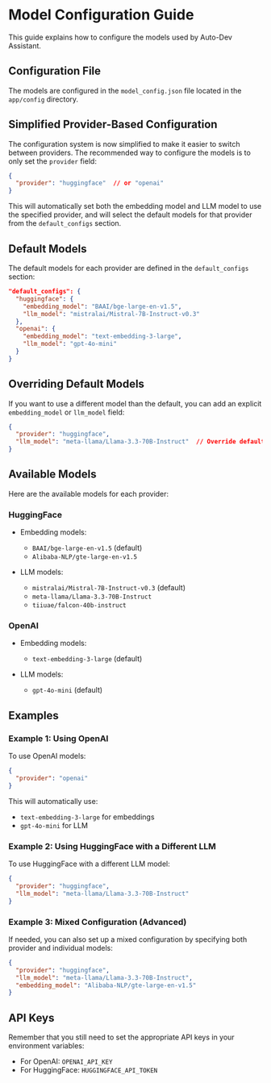 # Model Configuration Guide

This guide explains how to configure the models used by Auto-Dev Assistant.

## Configuration File

The models are configured in the `model_config.json` file located in the `app/config` directory.

## Simplified Provider-Based Configuration

The configuration system is now simplified to make it easier to switch between providers. The recommended way to configure the models is to only set the `provider` field:

```json
{
  "provider": "huggingface"  // or "openai"
}
```

This will automatically set both the embedding model and LLM model to use the specified provider, and will select the default models for that provider from the `default_configs` section.

## Default Models

The default models for each provider are defined in the `default_configs` section:

```json
"default_configs": {
  "huggingface": {
    "embedding_model": "BAAI/bge-large-en-v1.5",
    "llm_model": "mistralai/Mistral-7B-Instruct-v0.3"
  },
  "openai": {
    "embedding_model": "text-embedding-3-large",
    "llm_model": "gpt-4o-mini"
  }
}
```

## Overriding Default Models

If you want to use a different model than the default, you can add an explicit `embedding_model` or `llm_model` field:

```json
{
  "provider": "huggingface",
  "llm_model": "meta-llama/Llama-3.3-70B-Instruct"  // Override default LLM model
}
```

## Available Models

Here are the available models for each provider:

### HuggingFace

- Embedding models:
  - `BAAI/bge-large-en-v1.5` (default)
  - `Alibaba-NLP/gte-large-en-v1.5`
  
- LLM models:
  - `mistralai/Mistral-7B-Instruct-v0.3` (default)
  - `meta-llama/Llama-3.3-70B-Instruct`
  - `tiiuae/falcon-40b-instruct`

### OpenAI

- Embedding models:
  - `text-embedding-3-large` (default)
  
- LLM models:
  - `gpt-4o-mini` (default)

## Examples

### Example 1: Using OpenAI

To use OpenAI models:

```json
{
  "provider": "openai"
}
```

This will automatically use:
- `text-embedding-3-large` for embeddings
- `gpt-4o-mini` for LLM

### Example 2: Using HuggingFace with a Different LLM

To use HuggingFace with a different LLM model:

```json
{
  "provider": "huggingface",
  "llm_model": "meta-llama/Llama-3.3-70B-Instruct"
}
```

### Example 3: Mixed Configuration (Advanced)

If needed, you can also set up a mixed configuration by specifying both provider and individual models:

```json
{
  "provider": "huggingface",
  "llm_model": "meta-llama/Llama-3.3-70B-Instruct",
  "embedding_model": "Alibaba-NLP/gte-large-en-v1.5"
}
```

## API Keys

Remember that you still need to set the appropriate API keys in your environment variables:

- For OpenAI: `OPENAI_API_KEY`
- For HuggingFace: `HUGGINGFACE_API_TOKEN` 